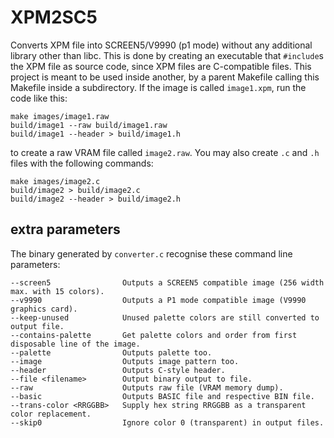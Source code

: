 # XPM2SC5

Converts XPM file into SCREEN5/V9990 (p1 mode) without any additional library other than libc. This is done by creating an executable that `#include`s the XPM file as source code, since XPM files are C-compatible files. This project is meant to be used inside another, by a parent Makefile calling this Makefile inside a subdirectory. If the image is called `image1.xpm`, run the code like this:
```
make images/image1.raw
build/image1 --raw build/image1.raw
build/image1 --header > build/image1.h
```
to create a raw VRAM file called `image2.raw`. You may also create `.c` and `.h` files with the following commands:
```
make images/image2.c
build/image2 > build/image2.c
build/image2 --header > build/image2.h
```

## extra parameters
The binary generated by `converter.c` recognise these command line parameters:
```
--screen5                Outputs a SCREEN5 compatible image (256 width max. with 15 colors).
--v9990                  Outputs a P1 mode compatible image (V9990 graphics card).
--keep-unused            Unused palette colors are still converted to output file.
--contains-palette       Get palette colors and order from first disposable line of the image.
--palette                Outputs palette too.
--image                  Outputs image pattern too.
--header                 Outputs C-style header.
--file <filename>        Output binary output to file.
--raw                    Outputs raw file (VRAM memory dump).
--basic                  Outputs BASIC file and respective BIN file.
--trans-color <RRGGBB>   Supply hex string RRGGBB as a transparent color replacement.
--skip0                  Ignore color 0 (transparent) in output files.
```
